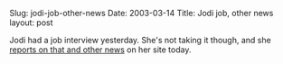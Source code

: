 Slug: jodi-job-other-news
Date: 2003-03-14
Title: Jodi job, other news
layout: post

Jodi had a job interview yesterday. She&#39;s not taking it though, and she <a href="http://speakshermind.redmonk.net/index/2003/03/13#item144">reports on that and other news</a> on her site today.
